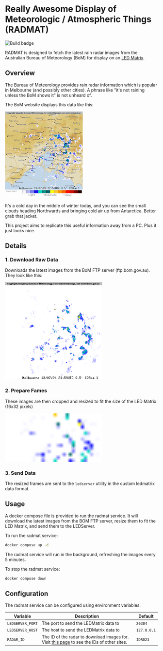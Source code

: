 # Really Awesome Display of Meteorologic / Atmospheric Things (RADMAT)

![Build badge](/aliask/radmat/actions/workflows/build/badge.svg?branch=main)

RADMAT is designed to fetch the latest rain radar images from the Australian Bureau of Meteorology (BoM) for display on an [LED Matrix](/aliask/ledmatrix).

## Overview

The Bureau of Meteorology provides rain radar information which is popular in Melbourne (and possibly other cities). A phrase like "it's not raining unless the BoM shows it" is not unheard of.

The BoM website displays this data like this:

![BoM Radar Animation](images/bom-radar.gif)

It's a cold day in the middle of winter today, and you can see the small clouds heading Northwards and bringing cold air up from Antarctica. Better grab that jacket.

This project aims to replicate this useful information away from a PC. Plus it just looks nice.

## Details

### 1. Download Raw Data

Downloads the latest images from the BoM FTP server (ftp.bom.gov.au). They look like this:

<img src="images/frame.png" width="320">

### 2. Prepare Fames

These images are then cropped and resized to fit the size of the LED Matrix (16x32 pixels)

<img src="images/frame-resized.png" width="320">

### 3. Send Data

The resized frames are sent to the `ledserver` utility in the custom ledmatrix data format.

## Usage

A docker compose file is provided to run the radmat service. It will download the latest images from the BOM FTP server, resize them to fit the LED Matrix, and send them to the LEDServer.

To run the radmat service:

```bash
docker compose up -d
```

The radmat service will run in the background, refreshing the images every 5 minutes.

To stop the radmat service:

```bash
docker compose down
```

## Configuration

The radmat service can be configured using environment variables.

| Variable | Description | Default |
| --- | --- | --- |
| `LEDSERVER_PORT` | The port to send the LEDMatrix data to | `20304` |
| `LEDSERVER_HOST` | The host to send the LEDMatrix data to | `127.0.0.1` |
| `RADAR_ID` | The ID of the radar to download images for. Visit [this page](http://www.bom.gov.au/australia/radar/) to see the IDs of other sites. | `IDR023` |

